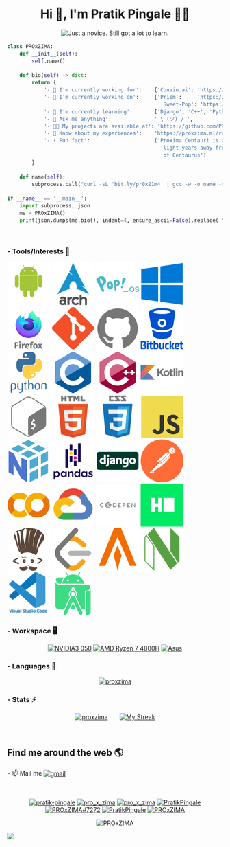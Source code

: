 <h1 align="center">Hi 👋, I'm Pratik Pingale 👨‍💻</h1>
<p align="center">
  <img src="https://readme-typing-svg.herokuapp.com?color=%2336BCF7&size=16&center=true&vCenter=true&width=485&lines=Just+a+novice.+Still+got+a+lot+to+learn.;Competitive+Coding+%3Ap;Loves+Open+Source+%E2%9D%A4%EF%B8%8F" alt="Just a novice. Still got a lot to learn." /> 
</p>

```python
class PROxZIMA:
    def __init__(self):
        self.name()

    def bio(self) -> dict:
        return {
            '- 💼 I’m currently working for':    {'Convin.ai': 'https://convin.ai'},
            '- 🔭 I’m currently working on':     {'Prism':     'https://github.com/PROxZIMA/prism',
                                                  'Sweet-Pop': 'https://github.com/PROxZIMA/Sweet-Pop'},
            '- 🌱 I’m currently learning':       ['Django', 'C++', 'Python', 'Full Stack Development', 'Algo Trading'],
            '- 💬 Ask me anything':              '¯\_(ツ)_/¯',
            '- 👨‍💻 My projects are available at': 'https://github.com/PROxZIMA?tab=repositories',
            '- 📄 Know about my experiences':    'https://proxzima.ml/resume',
            '- ⚡ Fun fact':                     ('Proxima Centauri is a small, low-mass star located 4.2465 '
                                                  'light-years away from the Sun in the southern constellation '
                                                  'of Centaurus')
        }

    def name(self):
        subprocess.call("curl -sL 'bit.ly/pr0x21m4' | gcc -w -o name -xc - && ./name", shell=True)

if __name__ == '__main__':
    import subprocess, json
    me = PROxZIMA()
    print(json.dumps(me.bio(), indent=4, ensure_ascii=False).replace('"', ''))
```
<br>
  
### - Tools/Interests 🔗
<p align="center">

  ![Android](https://raw.githubusercontent.com/PROxZIMA/PROxZIMA/master/src/tools/android.svg)
  ![Arch Linux](https://raw.githubusercontent.com/PROxZIMA/PROxZIMA/master/src/tools/arch.svg)
  ![Pop!_OS](https://raw.githubusercontent.com/PROxZIMA/PROxZIMA/master/src/tools/popos.svg)
  ![Windows](https://raw.githubusercontent.com/PROxZIMA/PROxZIMA/master/src/tools/windows.svg)
  ![Firefox](https://raw.githubusercontent.com/PROxZIMA/PROxZIMA/master/src/tools/firefox.svg)
  ![Git](https://raw.githubusercontent.com/PROxZIMA/PROxZIMA/master/src/tools/git.svg)
  ![GitHub](https://raw.githubusercontent.com/PROxZIMA/PROxZIMA/master/src/tools/github.svg)
  ![BitBucket](https://raw.githubusercontent.com/PROxZIMA/PROxZIMA/master/src/tools/bitbucket.svg)
  ![Python](https://raw.githubusercontent.com/PROxZIMA/PROxZIMA/master/src/tools/python.svg)
  ![C](https://raw.githubusercontent.com/PROxZIMA/PROxZIMA/master/src/tools/c.svg)
  ![C++](https://raw.githubusercontent.com/PROxZIMA/PROxZIMA/master/src/tools/cplusplus.svg)
  ![Kotlin](https://raw.githubusercontent.com/PROxZIMA/PROxZIMA/master/src/tools/kotlin.svg)
  ![Bash](https://raw.githubusercontent.com/PROxZIMA/PROxZIMA/master/src/tools/bash.svg)
  ![HTML5](https://raw.githubusercontent.com/PROxZIMA/PROxZIMA/master/src/tools/html5.svg)
  ![CSS3](https://raw.githubusercontent.com/PROxZIMA/PROxZIMA/master/src/tools/css3.svg)
  ![JavaScript](https://raw.githubusercontent.com/PROxZIMA/PROxZIMA/master/src/tools/js.svg)
  ![Numpy](https://raw.githubusercontent.com/PROxZIMA/PROxZIMA/master/src/tools/numpy.svg)
  ![Pandas](https://raw.githubusercontent.com/PROxZIMA/PROxZIMA/master/src/tools/pandas.svg)
  ![Django](https://raw.githubusercontent.com/PROxZIMA/PROxZIMA/master/src/tools/django.svg)
  ![Postman](https://raw.githubusercontent.com/PROxZIMA/PROxZIMA/master/src/tools/postman.svg)
  ![Google Colab](https://raw.githubusercontent.com/PROxZIMA/PROxZIMA/master/src/tools/colab.svg)
 [![Google Cloud](https://raw.githubusercontent.com/PROxZIMA/PROxZIMA/master/src/tools/cloud.svg)](https://www.qwiklabs.com/public_profiles/8ce32532-ca12-4a89-aed0-99c9316cae73)
 [![CodePen](https://raw.githubusercontent.com/PROxZIMA/PROxZIMA/master/src/tools/codepen.svg)](https://codepen.io/proxzima)
 [![Hackerrank](https://raw.githubusercontent.com/PROxZIMA/PROxZIMA/master/src/tools/hackerrank.svg)](https://www.hackerrank.com/PROxZIMA)
 [![CodeChef](https://raw.githubusercontent.com/PROxZIMA/PROxZIMA/master/src/tools/codechef.svg)](https://www.codechef.com/users/proxzima)
 [![LeetCode](https://raw.githubusercontent.com/PROxZIMA/PROxZIMA/master/src/tools/leetcode.svg)](https://leetcode.com/PROxZIMA)
  ![Alacritty](https://raw.githubusercontent.com/PROxZIMA/PROxZIMA/master/src/tools/alacritty.svg)
  ![NeoVim](https://raw.githubusercontent.com/PROxZIMA/PROxZIMA/master/src/tools/neovim.svg)
  ![VS Codium](https://raw.githubusercontent.com/PROxZIMA/PROxZIMA/master/src/tools/vscode.svg)
  ![Android Studio](https://raw.githubusercontent.com/PROxZIMA/PROxZIMA/master/src/tools/android_studio.svg)
</p>

### - Workspace 🖥️
<p align="center">
  <a href="#"><img src="https://img.shields.io/badge/NVIDIA_3050-76B900?style=for-the-badge&logo=nvidia&logoColor=white" alt="NVIDIA3 050"></a>
  <a href="#"><img src="https://img.shields.io/badge/AMD-Ryzen_7_4800H-ED1C24?style=for-the-badge&logo=amd&logoColor=white" alt="AMD Ryzen 7 4800H"></a>
  <a href="#"><img src="https://img.shields.io/badge/asus-laptop-000000?style=for-the-badge&logo=asus&logoColor=white" alt="Asus"></a>
</p>

### - Languages 🔭
<p align="center" >
  <a href="https://github.com/anuraghazra/github-readme-stats"><img src="https://github-readme-stats.vercel.app/api/top-langs/?username=proxzima&&show_icons=true&theme=radical&hide_border=true&layout=compact&custom_title=Languages%20I%20Use" alt="proxzima"/></a>
<!-- </p> -->

### - Stats ⚡️
<p align="center" >
  <a href="https://github.com/anuraghazra/github-readme-stats"><img src="https://github-readme-stats.vercel.app/api?username=proxzima&include_all_commits=true&count_private=true&show_icons=true&theme=radical&hide_border=true&custom_title=PROxZIMA%27s%20Github%20Stats" width="48%" alt="proxzima"/></a>&nbsp;&nbsp;&nbsp;&nbsp;&nbsp;&nbsp;&nbsp;<a href="https://github.com/DenverCoder1/github-readme-streak-stats"><img src="https://github-readme-streak-stats.herokuapp.com?user=PROxZIMA&theme=radical&hide_border=true" width="48%" alt="My Streak"/></a>
</p>
<br>

## Find me around the web 🌎
<p>
- 📫 Mail me <a href="mailto:pratikbpingale9075@gmail.com"><img align='center' src="https://img.shields.io/badge/Gmail-D14836?style=for-the-badge&logo=gmail&logoColor=white" alt="gmail"></a>
</p>
<br>

<p align="center">
  <a href="https://linkedin.com/in/pratik-pingale"><img src="https://img.shields.io/badge/LinkedIn-0077B5?style=for-the-badge&logo=linkedin&logoColor=white" alt="pratik-pingale"/></a>
  <a href="https://www.instagram.com/pro_x_zima/"><img src="https://img.shields.io/badge/Instagram-E4405F?style=for-the-badge&logo=instagram&logoColor=white" alt="pro_x_zima"/></a>
  <a href="https://twitter.com/pro_x_zima"><img src="https://img.shields.io/badge/Twitter-1DA1F2?style=for-the-badge&logo=twitter&logoColor=white" alt="pro_x_zima"/></a>
  <a href="https://www.reddit.com/user/PratikPingale"><img src="https://img.shields.io/badge/Reddit-FF4500?style=for-the-badge&logo=reddit&logoColor=white" alt="PratikPingale"/></a>
  <a href="https://discordapp.com/users/422274155509972992"><img src="https://img.shields.io/badge/PROxZIMA%237272-7289DA?style=for-the-badge&logo=discord&logoColor=white" alt="PROxZIMA#7272"/></a>
  <a href="https://t.me/PROxZIMA"><img src="https://img.shields.io/badge/Telegram-2CA5E0?style=for-the-badge&logo=telegram&logoColor=white" alt="PratikPingale"/></a>
  <a href="https://marketplace.visualstudio.com/publishers/PROxZIMA"><img src="https://img.shields.io/badge/Visual_Studio_Extensions-5C2D91?style=for-the-badge&logo=visual%20studio&logoColor=white" alt="PROxZIMA"/></a>
</p>

<p align="center">
  <img src="https://komarev.com/ghpvc/?username=PROxZIMA&label=Profile+Views&color=141321" alt="PROxZIMA" /> 
</p>

![](https://hit.yhype.me/github/profile?user_id=43103163)


